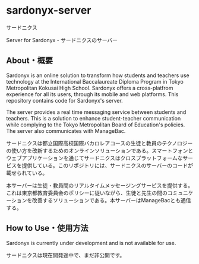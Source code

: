 # sardonyx-server
サードニクス

Server for Sardonyx・サードニクスのサーバー

## About・概要
Sardonyx is an online solution to transform how students and teachers use technology at the International Baccalaureate Diploma Program in Tokyo Metropolitan Kokusai High School. Sardonyx offers a cross-platfrom experience for all its users, through its mobile and web platforms. This repository contains code for Sardonyx's server.

The server provides a real time messaging service between students and teachers. This is a solution to enhance student-teacher communication while complying to the Tokyo Metropolitan Board of Education's policies. The server also communicates with ManageBac.

サードニクスは都立国際高校国際バカロレアコースの生徒と教員のテクノロジーの使い方を改新するためのオンラインソリューションである。スマートフォンとウェブアプリケーションを通じてサードニクスはクロスプラットフォームなサービスを提供している。このリポジトリには、サードニクスのサーバーのコードが載せられている。

本サーバーは生徒・教員間のリアルタイムメッセージングサービスを提供する。これは東京都教育委員会のポリシーに従いながら、生徒と先生の間のコミュニケーションを改善するソリューションである。本サーバーはManageBacとも通信する。

## How to Use・使用方法
Sardonyx is currently under development and is not available for use.

サードニクスは現在開発途中で、まだ非公開です。

